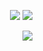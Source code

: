 <p align="right" >
  <a href="https://www.npmjs.com/package/@otmozorok/wc"><img src="https://img.shields.io/npm/v/@otmozorok/wc.svg?style=flat&label=%40otmozorok%2Fwc" /></a>
  <a href="https://github.com/otmozorok/ui/blob/main/LICENSE.md"><img src="https://img.shields.io/badge/license-MIT-blue.svg" /></a>
</p>

<img align="right" src="https://media2.giphy.com/media/v1.Y2lkPTc5MGI3NjExbWt0eHZhbjBxdGhndHM4NzgwZ3RrOGU2cGo5aWVxMTVqcnVteGlrbiZlcD12MV9pbnRlcm5hbF9naWZfYnlfaWQmY3Q9cw/jyaeAnkomJWVYVw1kU/giphy.gif" />
